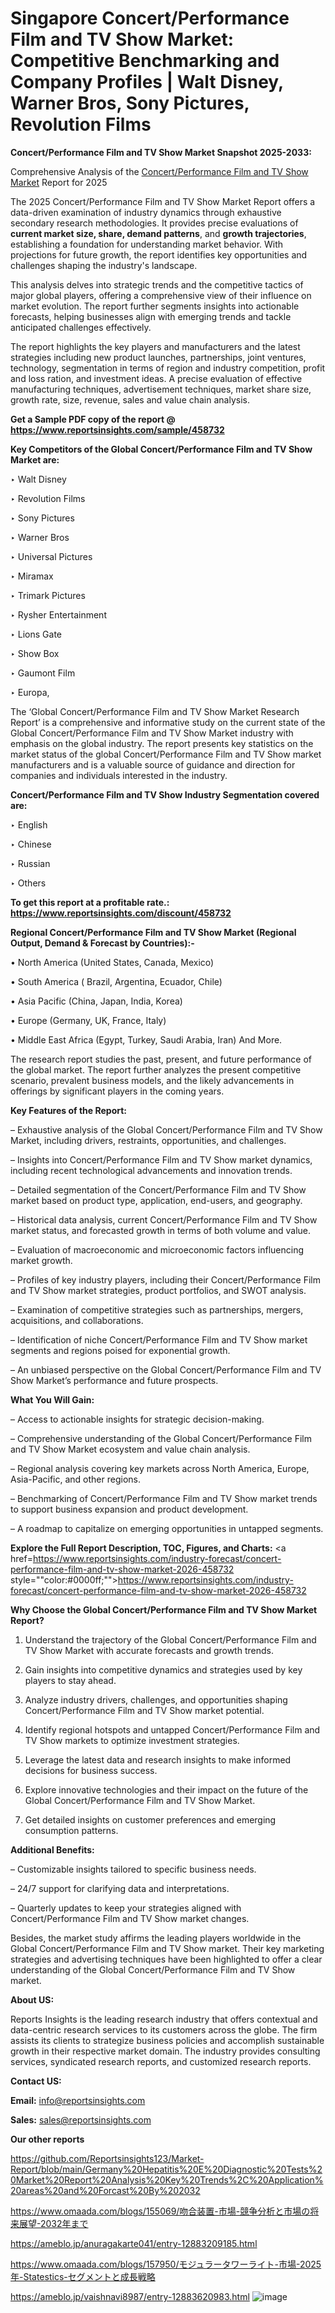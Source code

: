 # Singapore Concert/Performance Film and TV Show Market: Competitive Benchmarking and Company Profiles | Walt Disney, Warner Bros, Sony Pictures, Revolution Films

<strong>Concert/Performance Film and TV Show Market Snapshot 2025-2033:</strong>

Comprehensive Analysis of the <a href=https://www.reportsinsights.com/sample/458732>Concert/Performance Film and TV Show Market</a> Report for 2025

The 2025 Concert/Performance Film and TV Show Market Report offers a data-driven examination of industry dynamics through exhaustive secondary research methodologies. It provides precise evaluations of <strong>current market size, share, demand patterns</strong>, and <strong>growth trajectories</strong>, establishing a foundation for understanding market behavior. With projections for future growth, the report identifies key opportunities and challenges shaping the industry's landscape.

This analysis delves into strategic trends and the competitive tactics of major global players, offering a comprehensive view of their influence on market evolution. The report further segments insights into actionable forecasts, helping businesses align with emerging trends and tackle anticipated challenges effectively.

The report highlights the key players and manufacturers and the latest strategies including new product launches, partnerships, joint ventures, technology, segmentation in terms of region and industry competition, profit and loss ration, and investment ideas. A precise evaluation of effective manufacturing techniques, advertisement techniques, market share size, growth rate, size, revenue, sales and value chain analysis.

<strong>Get a Sample PDF copy of the report @ <a href=https://www.reportsinsights.com/sample/458732 style=color:#0000ff;>https://www.reportsinsights.com/sample/458732</a></strong>

<strong>Key Competitors of the Global Concert/Performance Film and TV Show Market are:</strong>

‣ Walt Disney

‣ Revolution Films

‣ Sony Pictures

‣ Warner Bros

‣ Universal Pictures

‣ Miramax

‣ Trimark Pictures

‣ Rysher Entertainment

‣ Lions Gate

‣ Show Box

‣ Gaumont Film

‣ Europa,

The ‘Global Concert/Performance Film and TV Show Market Research Report’ is a comprehensive and informative study on the current state of the Global Concert/Performance Film and TV Show Market industry with emphasis on the global industry. The report presents key statistics on the market status of the global Concert/Performance Film and TV Show market manufacturers and is a valuable source of guidance and direction for companies and individuals interested in the industry.

<strong>Concert/Performance Film and TV Show Industry Segmentation covered are:</strong>

‣ English

‣ Chinese

‣ Russian

‣ Others

<strong>To get this report at a profitable rate.: <a href=https://www.reportsinsights.com/discount/458732 style=color:#0000ff;>https://www.reportsinsights.com/discount/458732</a></strong>

<strong>Regional Concert/Performance Film and TV Show Market (Regional Output, Demand &amp; Forecast by Countries):-</strong>

• North America (United States, Canada, Mexico)

• South America ( Brazil, Argentina, Ecuador, Chile)

• Asia Pacific (China, Japan, India, Korea)

• Europe (Germany, UK, France, Italy)

• Middle East Africa (Egypt, Turkey, Saudi Arabia, Iran) And More.

The research report studies the past, present, and future performance of the global market. The report further analyzes the present competitive scenario, prevalent business models, and the likely advancements in offerings by significant players in the coming years.

<strong>Key Features of the Report:</strong>

– Exhaustive analysis of the Global Concert/Performance Film and TV Show Market, including drivers, restraints, opportunities, and challenges.

– Insights into Concert/Performance Film and TV Show market dynamics, including recent technological advancements and innovation trends.

– Detailed segmentation of the Concert/Performance Film and TV Show market based on product type, application, end-users, and geography.

– Historical data analysis, current Concert/Performance Film and TV Show market status, and forecasted growth in terms of both volume and value.

– Evaluation of macroeconomic and microeconomic factors influencing market growth.

– Profiles of key industry players, including their Concert/Performance Film and TV Show market strategies, product portfolios, and SWOT analysis.

– Examination of competitive strategies such as partnerships, mergers, acquisitions, and collaborations.

– Identification of niche Concert/Performance Film and TV Show market segments and regions poised for exponential growth.

– An unbiased perspective on the Global Concert/Performance Film and TV Show Market’s performance and future prospects.

<strong>What You Will Gain:</strong>

– Access to actionable insights for strategic decision-making.

– Comprehensive understanding of the Global Concert/Performance Film and TV Show Market ecosystem and value chain analysis.

– Regional analysis covering key markets across North America, Europe, Asia-Pacific, and other regions.

– Benchmarking of Concert/Performance Film and TV Show market trends to support business expansion and product development.

– A roadmap to capitalize on emerging opportunities in untapped segments.

<strong>Explore the Full Report Description, TOC, Figures, and Charts:</strong>
<a href=https://www.reportsinsights.com/industry-forecast/concert-performance-film-and-tv-show-market-2026-458732 style=""color:#0000ff;"">https://www.reportsinsights.com/industry-forecast/concert-performance-film-and-tv-show-market-2026-458732</a>

<strong>Why Choose the Global Concert/Performance Film and TV Show Market Report?</strong>

1. Understand the trajectory of the Global Concert/Performance Film and TV Show Market with accurate forecasts and growth trends.

2. Gain insights into competitive dynamics and strategies used by key players to stay ahead.

3. Analyze industry drivers, challenges, and opportunities shaping Concert/Performance Film and TV Show market potential.

4. Identify regional hotspots and untapped Concert/Performance Film and TV Show markets to optimize investment strategies.

5. Leverage the latest data and research insights to make informed decisions for business success.

6. Explore innovative technologies and their impact on the future of the Global Concert/Performance Film and TV Show Market.

7. Get detailed insights on customer preferences and emerging consumption patterns.

<strong>Additional Benefits:</strong>

– Customizable insights tailored to specific business needs.

– 24/7 support for clarifying data and interpretations.

– Quarterly updates to keep your strategies aligned with Concert/Performance Film and TV Show market changes.

Besides, the market study affirms the leading players worldwide in the Global Concert/Performance Film and TV Show market. Their key marketing strategies and advertising techniques have been highlighted to offer a clear understanding of the Global Concert/Performance Film and TV Show market.

<strong><strong>About US</strong>:</strong>

Reports Insights is the leading research industry that offers contextual and data-centric research services to its customers across the globe. The firm assists its clients to strategize business policies and accomplish sustainable growth in their respective market domain. The industry provides consulting services, syndicated research reports, and customized research reports.

<strong>Contact US:</strong>

<p class=><b>Email:</b> <a href=mailto:info@reportsinsights.com>info@reportsinsights.com</a></p>
<p class=><b>Sales:</b> <a href=mailto:sales@reportsinsights.com>sales@reportsinsights.com</a></p>

<strong>Our other reports</strong>

<a href=https://github.com/Reportsinsights123/Market-Report/blob/main/Germany%20Hepatitis%20E%20Diagnostic%20Tests%20Market%20Report%20Analysis%20Key%20Trends%2C%20Application%20areas%20and%20Forcast%20By%202032>https://github.com/Reportsinsights123/Market-Report/blob/main/Germany%20Hepatitis%20E%20Diagnostic%20Tests%20Market%20Report%20Analysis%20Key%20Trends%2C%20Application%20areas%20and%20Forcast%20By%202032</a>

<a href=https://www.omaada.com/blogs/155069/吻合装置-市場-競争分析と市場の将来展望-2032年まで>https://www.omaada.com/blogs/155069/吻合装置-市場-競争分析と市場の将来展望-2032年まで</a>

<a href=https://ameblo.jp/anuragakarte041/entry-12883209185.html>https://ameblo.jp/anuragakarte041/entry-12883209185.html</a>

<a href=https://www.omaada.com/blogs/157950/モジュラータワーライト-市場-2025年-Statestics-セグメントと成長戦略>https://www.omaada.com/blogs/157950/モジュラータワーライト-市場-2025年-Statestics-セグメントと成長戦略</a>

<a href=https://ameblo.jp/vaishnavi8987/entry-12883620983.html>https://ameblo.jp/vaishnavi8987/entry-12883620983.html</a>
![image](https://github.com/user-attachments/assets/85860652-3e92-4116-a7fb-bcb3ee15ec67)
